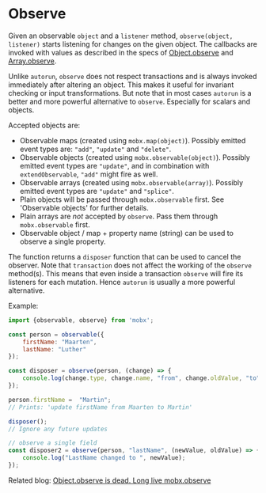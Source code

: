 # Observe

Given an observable `object` and a `listener` method, `observe(object, listener)` starts listening for changes on the given object.
The callbacks are invoked with values as described in the specs of
[Object.observe](https://developer.mozilla.org/en-US/docs/Web/JavaScript/Reference/Global_Objects/Object/observe)
and [Array.observe](https://developer.mozilla.org/en-US/docs/Web/JavaScript/Reference/Global_Objects/Array/observe).

Unlike `autorun`, `observe` does not respect transactions and is always invoked immediately after altering an object. This makes it useful for invariant checking or input transformations.
But note that in most cases `autorun` is a better and more powerful alternative to `observe`. Especially for scalars and objects.

Accepted objects are:
* Observable maps (created using `mobx.map(object)`). Possibly emitted event types are: `"add"`, `"update"` and `"delete"`.
* Observable objects (created using `mobx.observable(object)`). Possibly emitted event types are `"update"`, and in combination with `extendObservable`, `"add"` might fire as well.
* Observable arrays (created using `mobx.observable(array)`). Possibly emitted event types are `"update"` and `"splice"`.
* Plain objects will be passed through `mobx.observable` first. See 'Observable objects' for further details.
* Plain arrays are _not_ accepted by `observe`. Pass them through `mobx.observable` first.
* Observable object / map + property name (string) can be used to observe a single property.

The function returns a `disposer` function that can be used to cancel the observer.
Note that `transaction` does not affect the working of the `observe` method(s). This means that even inside a transaction `observe` will fire its listeners for each mutation.
Hence `autorun` is usually a more powerful alternative.

Example:

```javascript
import {observable, observe} from 'mobx';

const person = observable({
	firstName: "Maarten",
	lastName: "Luther"
});

const disposer = observe(person, (change) => {
	console.log(change.type, change.name, "from", change.oldValue, "to", change.object[change.name]);
});

person.firstName =  "Martin";
// Prints: 'update firstName from Maarten to Martin'

disposer();
// Ignore any future updates

// observe a single field
const disposer2 = observe(person, "lastName", (newValue, oldValue) => {
	console.log("LastName changed to ", newValue);
});
```


Related blog: [Object.observe is dead. Long live mobx.observe](https://medium.com/@mweststrate/object-observe-is-dead-long-live-mobservable-observe-ad96930140c5)
